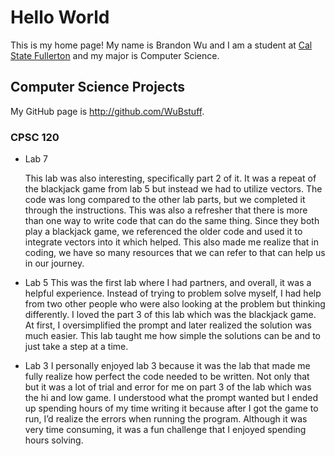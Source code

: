 # Hello World

This is my home page! My name is Brandon Wu and I am a student at [Cal State Fullerton](http://www.fullerton.edu/) and my major is Computer Science.

## Computer Science Projects

My GitHub page is http://github.com/WuBstuff.

### CPSC 120

* Lab 7

    This lab was also interesting, specifically part 2 of it. It was a repeat of the blackjack game from lab 5 but instead we had to utilize vectors. The code was long compared to the other lab parts, but we completed it through the instructions. This was also a refresher that there is more than one way to write code that can do the same thing. Since they both play a blackjack game, we referenced the older code and used it to integrate vectors into it which helped. This also made me realize that in coding, we have so many resources that we can refer to that can help us in our journey. 

* Lab 5
    This was the first lab where I had partners, and overall, it was a helpful experience. Instead of trying to problem solve myself, I had help from two other people who were also looking at the problem but thinking differently. I loved the part 3 of this lab which was the blackjack game. At first, I oversimplified the prompt and later realized the solution was much easier. This lab taught me how simple the solutions can be and to just take a step at a time. 
    
* Lab 3
    I personally enjoyed lab 3 because it was the lab that made me fully realize how perfect the code needed to be written. Not only that but it was a lot of trial and error for me on part 3 of the lab which was the hi and low game. I understood what the prompt wanted but I ended up spending hours of my time writing it because after I got the game to run, I’d realize the errors when running the program. Although it was very time consuming, it was a fun challenge that I enjoyed spending hours solving. 